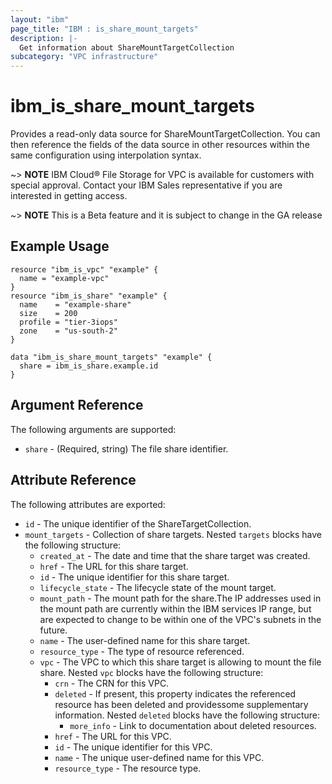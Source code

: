 ```yaml
---
layout: "ibm"
page_title: "IBM : is_share_mount_targets"
description: |-
  Get information about ShareMountTargetCollection
subcategory: "VPC infrastructure"
---
```


# ibm\_is_share_mount_targets

Provides a read-only data source for ShareMountTargetCollection. You can then reference the fields of the data source in other resources within the same configuration using interpolation syntax.


~> **NOTE**
IBM Cloud® File Storage for VPC is available for customers with special approval. Contact your IBM Sales representative if you are interested in getting access.

~> **NOTE**
This is a Beta feature and it is subject to change in the GA release 



## Example Usage

```hcl
resource "ibm_is_vpc" "example" {
  name = "example-vpc"
}
resource "ibm_is_share" "example" {
  name    = "example-share"
  size    = 200
  profile = "tier-3iops"
  zone    = "us-south-2"
}

data "ibm_is_share_mount_targets" "example" {
  share = ibm_is_share.example.id
}
```

## Argument Reference

The following arguments are supported:

- `share` - (Required, string) The file share identifier.

## Attribute Reference

The following attributes are exported:

- `id` - The unique identifier of the ShareTargetCollection.
- `mount_targets` - Collection of share targets. Nested `targets` blocks have the following structure:
	- `created_at` - The date and time that the share target was created.
	- `href` - The URL for this share target.
	- `id` - The unique identifier for this share target.
	- `lifecycle_state` - The lifecycle state of the mount target.
	- `mount_path` - The mount path for the share.The IP addresses used in the mount path are currently within the IBM services IP range, but are expected to change to be within one of the VPC's subnets in the future.
	- `name` - The user-defined name for this share target.
	- `resource_type` - The type of resource referenced.
	- `vpc` - The VPC to which this share target is allowing to mount the file share. Nested `vpc` blocks have the following structure:
		- `crn` - The CRN for this VPC.
		- `deleted` - If present, this property indicates the referenced resource has been deleted and providessome supplementary information. Nested `deleted` blocks have the following structure:
			- `more_info` - Link to documentation about deleted resources.
		- `href` - The URL for this VPC.
		- `id` - The unique identifier for this VPC.
		- `name` - The unique user-defined name for this VPC.
		- `resource_type` - The resource type.


